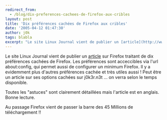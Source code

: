```yaml
---
redirect_from:
  - /blog/dix-preferences-cachees-de-firefox-aux-cribles
layout: post
title: 'Dix préférences cachées de Firefox aux cribles'
date: '2005-04-12 01:47:30'
author: j0k
tags: blabla
excerpt: "Le site Linux Journal vient de publier un [article](http://www.linuxjournal.com/article/8004) sur Firefox traitant de dix préférences cachées de Firefox. Les préférences sont acceccibles via l'url about:config, qui permet aussi de configurer un minimum Firefox.     \nIl y a evidemment plus d'autres préférences cachée et très utiles aussi !   Peut      …"
---
```


Le site Linux Journal vient de publier un [article](http://www.linuxjournal.com/article/8004) sur Firefox traitant de dix préférences cachées de Firefox. Les préférences sont acceccibles via l'url about:config, qui permet aussi de configurer un minimum Firefox.
Il y a evidemment plus d'autres préférences cachée et très utiles aussi !   Peut être un article sur ses options cachées sur j0k3r.n3t ... on verra selon le temps disponible.

Toutes les "astuces" sont clairement détaillées mais l'article est en anglais.   Bonne lecture.

Au passage Firefox vient de passer la barre des 45 Millions de téléchargement !!
